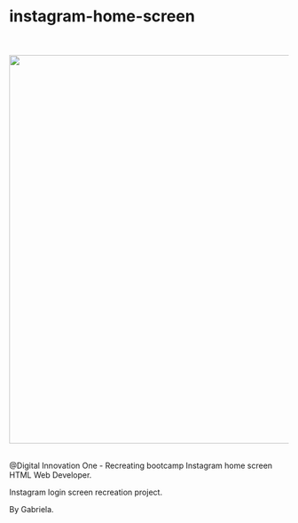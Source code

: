 # instagram-home-screen
 
 
 <p align="center">
  <br/> <br/>
<img src="https://i.ibb.co/zHqk4Pr/instagram-recriando.png" width="700"/>
  <br/> <br/>
</p>
 
@Digital Innovation One - Recreating bootcamp Instagram home screen HTML Web Developer.

Instagram login screen recreation project.
<br/>
 
By Gabriela.
 
 
